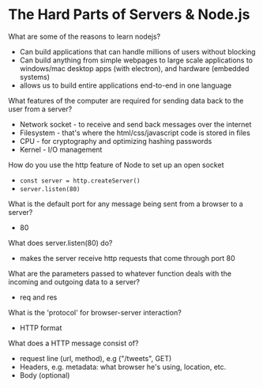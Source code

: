 # The Hard Parts of Servers & Node.js

What are some of the reasons to learn nodejs?
- Can build applications that can handle millions of users without blocking
- Can build anything from simple webpages to large scale applications to windows/mac desktop apps (with electron), and hardware (embedded systems)
- allows us to build entire applications end-to-end in one language

What features of the computer are required for sending data back to the user from a server?
- Network socket - to receive and send back messages over the internet
- Filesystem - that's where the html/css/javascript code is stored in files
- CPU - for cryptography and optimizing hashing passwords
- Kernel - I/O management

How do you use the http feature of Node to set up an open socket
- `const server = http.createServer()`
- `server.listen(80)`

What is the default port for any message being sent from a browser to a server?
- 80

What does server.listen(80) do?
- makes the server receive http requests that come through port 80

What are the parameters passed to whatever function deals with the incoming and outgoing data to a server?
- req and res 

What is the 'protocol' for browser-server interaction?
- HTTP format

What does a HTTP message consist of?
- request line (url, method), e.g ("/tweets", GET)
- Headers, e.g. metadata: what browser he's using, location, etc.
- Body (optional)




